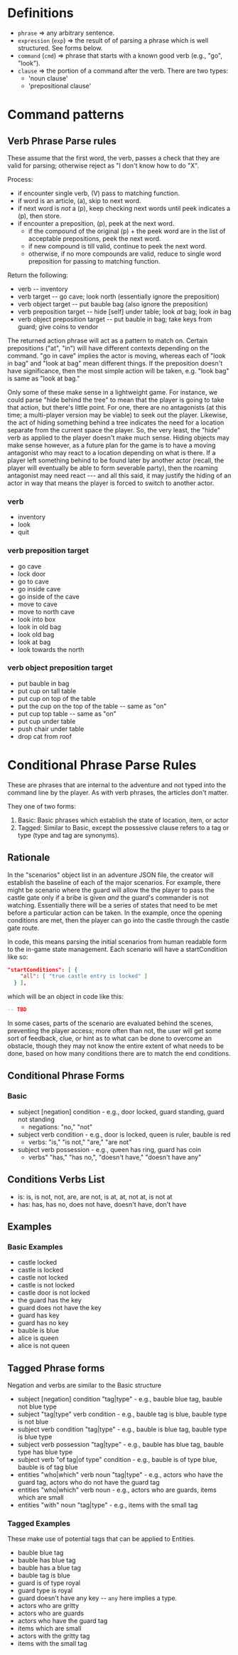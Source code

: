 # Definitions

- `phrase`              => any arbitrary sentence.
- `expression` (`exp`)  => the result of of parsing a phrase which is well structured. See forms below.
- `command` (`cmd`)     => phrase that starts with a known good verb (e.g., "go", "look").
- `clause`              => the portion of a command after the verb. There are two types:
  - 'noun clause'
  - 'prepositional clause'

# Command patterns

## Verb Phrase Parse rules

These assume that the first word, the verb, passes a check that they are valid for parsing; otherwise reject as "I don't know how to do "X".

Process:
- if encounter single verb, (V) pass to matching function.
- if word is an article, (a), skip to next word.
- if next word is _not_ a (p), keep checking next words until peek indicates a (p), then store.
- if encounter a preposition, (p), peek at the next word.
  - if the compound of the original (p) + the peek word are in the list of acceptable prepositions, peek the next word.
  - if new compound is till valid, continue to peek the next word.
  - otherwise, if no more compounds are valid, reduce to single word preposition for passing to matching function.

Return the following:
- verb                              -- inventory
- verb target                       -- go cave; look north (essentially ignore the preposition)
- verb object target                -- put bauble bag (also ignore the preposition)
- verb preposition target           -- hide [self] under table; look _at_ bag; look _in_ bag
- verb object preposition target    -- put bauble in bag; take keys from guard; give coins to vendor

The returned action phrase will act as a pattern to match on. Certain prepositions ("at", "in") will have different contexts depending on the command. "go in cave" implies the actor is moving, whereas each of "look in bag" and "look at bag" mean different things. If the preposition doesn't have significance, then the most simple action will be taken, e.g. "look bag" is same as "look at bag."

Only some of these make sense in a lightweight game. For instance, we could parse "hide behind the tree" to mean that the player is going to take that action, but there's little point. For one, there are no antagonists (at this time; a multi-player version may be viable) to seek out the player. Likewise, the act of hiding something behind a tree indicates the need for a location separate from the current space the player. So, the very least, the "hide" verb as applied to the player doesn't make much sense. Hiding objects may make sense however, as a future plan for the game is to have a moving antagonist who may react to a location depending on what is there. If a player left something behind to be found later by another actor (recall, the player will eventually be able to form severable party), then the roaming antagonist may need react --- and all this said, it may justify the hiding of an actor in way that means the player is forced to switch to another actor.

### verb

- inventory
- look
- quit

### verb preposition target

- go cave
- lock door
- go to cave
- go inside cave
- go inside of the cave
- move to cave
- move to north cave
- look into box
- look in old bag
- look old bag
- look at bag
- look towards the north

### verb object preposition target

- put bauble in bag
- put cup on tall table
- put cup on top of the table
- put the cup on the top of the table -- same as "on"
- put cup top table                   -- same as "on"
- put cup under table
- push chair under table
- drop cat from roof

# Conditional Phrase Parse Rules

These are phrases that are internal to the adventure and not typed into the command line by the player. As with verb phrases, the articles don't matter.

They one of two forms:

1. Basic: Basic phrases which establish the state of location, item, or actor
2. Tagged: Similar to Basic, except the possessive clause refers to a tag or type (type and tag are synonyms).

## Rationale

In the "scenarios" object list in an adventure JSON file, the creator will establish the baseline of each of the major scenarios. For example, there might be scenario where the guard will allow the the player to pass the castle gate only if a bribe is given _and_ the guard's commander is not watching. Essentially there will be a series of states that need to be met before a particular action can be taken. In the example, once the opening conditions are met, then the player can go into the castle through the castle gate route.

In code, this means parsing the initial scenarios from human readable form to the in-game state management. Each scenario will have a startCondition like so:

```json
"startConditions": [ {
    "all": [ "true castle entry is locked" ]
  } ],
```

which will be an object in code like this:

```haskell
-- TBD
```

In some cases, parts of the scenario are evaluated behind the scenes, preventing the player access; more often than not, the user will get some sort of feedback, clue, or hint as to what can be done to overcome an obstacle, though they may not know the entire extent of what needs to be done, based on how many conditions there are to match the end conditions.

## Conditional Phrase Forms

### Basic

- subject [negation] condition  - e.g., door locked, guard standing, guard not standing
  - negations: "no," "not"
- subject verb condition        - e.g., door is locked, queen is ruler, bauble is red
  - verbs: "is," "is not," "are," "are not"
- subject verb possession       - e.g., queen has ring, guard has coin
  - verbs" "has," "has no,", "doesn't have," "doesn't have any"



## Conditions Verbs List

- is: is, is not, not, are, are not, is at, at, not at, is not at
- has: has, has no, does not have, doesn't have, don't have

##  Examples

### Basic Examples
- castle locked
- castle is locked
- castle not locked
- castle is not locked
- castle door is not locked
- the guard has the key
- guard does not have the key
- guard has key
- guard has no key
- bauble is blue
- alice is queen
- alice is not queen

## Tagged Phrase forms

Negation and verbs are similar to the Basic structure

- subject [negation] condition "tag|type"   - e.g., bauble blue tag, bauble not blue type
- subject "tag|type" verb condition         - e.g., bauble tag is blue, bauble type is not blue
- subject verb condition "tag|type"         - e.g., bauble is blue tag, bauble type is blue type
- subject verb possession "tag|type"        - e.g., bauble has blue tag, bauble type has blue type
- subject verb "of tag|of type" condition   - e.g., bauble is of type blue, bauble is of tag blue
- entities "who|which" verb noun "tag|type" - e.g., actors who have the guard tag, actors who do not have the guard tag
- entities "who|which" verb noun            - e.g., actors who are guards, items which are small
- entities "with" noun "tag|type"           - e.g., items with the small tag

### Tagged Examples
These make use of potential tags that can be applied to Entities.

- bauble blue tag
- bauble has blue tag
- bauble has a blue tag
- bauble tag is blue
- guard is of type royal
- guard type is royal
- guard doesn't have any key -- `any` here implies a type.
- actors who are gritty
- actors who are guards
- actors who have the guard tag
- items which are small
- actors with the gritty tag
- items with the small tag


